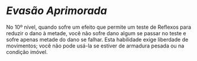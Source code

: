 # *Evasão Aprimorada*

No 10º nível, quando sofre um efeito que permite um teste de Reflexos para reduzir o dano à metade, você não sofre dano algum se passar no teste e sofre apenas metade do dano se falhar. Esta habilidade exige liberdade de movimentos; você não pode usá-la se estiver de armadura pesada ou na condição imóvel.